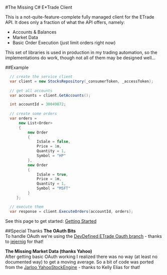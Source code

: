 #The Missing C# E*Trade Client

This is a not-quite-feature-complete fully managed client for the ETrade API.  It does only a fraction of what the API offers, namely:
 - Accounts & Balances
 - Market Data
 - Basic Order Execution (just limit orders right now)

This set of libraries is used in production in my trading automation, so the implementations do work, though not all of them may be designed well...  

##Example
```csharp
  // create the service client
  var client = new StocksRepository(_consumerToken, _accessToken);
  
  // get all accounts
  var accounts = client.GetAccounts();
```

```csharp
  int accountId = 30049872;
  
  // create some orders
  var orders = 
      new List<Order>
      {
          new Order
          {
              IsSale = false,
              Price = 1m,
              Quantity = 1,
              Symbol = "HP"
          },
          new Order
          {
              IsSale = true,
              Price = 1m,
              Quantity = 1,
              Symbol = "MSFT"
          }
     }; 

  // execute them
  var response = client.ExecuteOrders(accountId, orders);
```

See this page to get started:  [Getting Started](https://github.com/bmsapp/sappworks.stocks.public/wiki/Getting-Started)

##Special Thanks
**The OAuth Bits**  
To handle OAuth we're using the [DevDefined ETrade Oauth branch](https://github.com/jejernig/DevDefined.OAuth---Etrade) - thanks to [jejernig](http://stackoverflow.com/users/616499/jejernig) for that!

**The Missing Market Data (thanks Yahoo)**  
After getting basic OAuth working I realized there was no way (at least no documented way) to get a moving average.  So a bit of code was ported from the [Jarloo YahooStockEngine](http://www.jarloo.com/get-near-real-time-stock-data-from-yahoo-finance/) - thanks to Kelly Elias for that!
